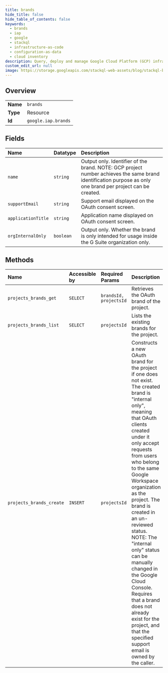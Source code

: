 ```yaml
---
title: brands
hide_title: false
hide_table_of_contents: false
keywords:
  - brands
  - iap
  - google    
  - stackql
  - infrastructure-as-code
  - configuration-as-data
  - cloud inventory
description: Query, deploy and manage Google Cloud Platform (GCP) infrastructure and resources using SQL
custom_edit_url: null
image: https://storage.googleapis.com/stackql-web-assets/blog/stackql-blog-post-featured-image.png
---
```

  
    

## Overview
<table><tbody>
<tr><td><b>Name</b></td><td><code>brands</code></td></tr>
<tr><td><b>Type</b></td><td>Resource</td></tr>
<tr><td><b>Id</b></td><td><code>google.iap.brands</code></td></tr>
</tbody></table>

## Fields
| Name | Datatype | Description |
|:-----|:---------|:------------|
| `name` | `string` | Output only. Identifier of the brand. NOTE: GCP project number achieves the same brand identification purpose as only one brand per project can be created. |
| `supportEmail` | `string` | Support email displayed on the OAuth consent screen. |
| `applicationTitle` | `string` | Application name displayed on OAuth consent screen. |
| `orgInternalOnly` | `boolean` | Output only. Whether the brand is only intended for usage inside the G Suite organization only. |
## Methods
| Name | Accessible by | Required Params | Description |
|:-----|:--------------|:----------------|:------------|
| `projects_brands_get` | `SELECT` | `brandsId, projectsId` | Retrieves the OAuth brand of the project. |
| `projects_brands_list` | `SELECT` | `projectsId` | Lists the existing brands for the project. |
| `projects_brands_create` | `INSERT` | `projectsId` | Constructs a new OAuth brand for the project if one does not exist. The created brand is "internal only", meaning that OAuth clients created under it only accept requests from users who belong to the same Google Workspace organization as the project. The brand is created in an un-reviewed status. NOTE: The "internal only" status can be manually changed in the Google Cloud Console. Requires that a brand does not already exist for the project, and that the specified support email is owned by the caller. |

